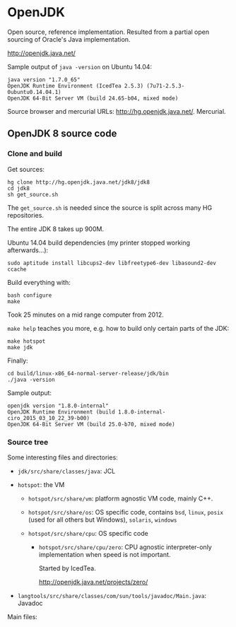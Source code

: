 # OpenJDK

Open source, reference implementation. Resulted from a partial open sourcing of Oracle's Java implementation.

<http://openjdk.java.net/>

Sample output of `java -version` on Ubuntu 14.04:

    java version "1.7.0_65"
    OpenJDK Runtime Environment (IcedTea 2.5.3) (7u71-2.5.3-0ubuntu0.14.04.1)
    OpenJDK 64-Bit Server VM (build 24.65-b04, mixed mode)

Source browser and mercurial URLs: <http://hg.openjdk.java.net/>. Mercurial.

## OpenJDK 8 source code

### Clone and build

Get sources:

    hg clone http://hg.openjdk.java.net/jdk8/jdk8
    cd jdk8
    sh get_source.sh

The `get_source.sh` is needed since the source is split across many HG repositories.

The entire JDK 8 takes up 900M.

Ubuntu 14.04 build dependencies (my printer stopped working afterwards...):

    sudo aptitude install libcups2-dev libfreetype6-dev libasound2-dev ccache

Build everything with:

    bash configure
    make

Took 25 minutes on a mid range computer from 2012.

`make help` teaches you more, e.g. how to build only certain parts of the JDK:

    make hotspot
    make jdk

Finally:

    cd build/linux-x86_64-normal-server-release/jdk/bin
    ./java -version

Sample output:

    openjdk version "1.8.0-internal"
    OpenJDK Runtime Environment (build 1.8.0-internal-ciro_2015_03_10_22_39-b00)
    OpenJDK 64-Bit Server VM (build 25.0-b70, mixed mode)

### Source tree

Some interesting files and directories:

-   `jdk/src/share/classes/java`: JCL

-   `hotspot`: the VM

    -   `hotspot/src/share/vm`: platform agnostic VM code, mainly C++.

    -   `hotspot/src/share/os`: OS specific code, contains `bsd`, `linux`, `posix` (used for all others but Windows), `solaris`, `windows`

    -   `hotspot/src/share/cpu`: OS specific code

        -   `hotspot/src/share/cpu/zero`: CPU agnostic interpreter-only implementation when speed is not important.

            Started by IcedTea.

            <http://openjdk.java.net/projects/zero/>

-   `langtools/src/share/classes/com/sun/tools/javadoc/Main.java`: Javadoc

Main files:

